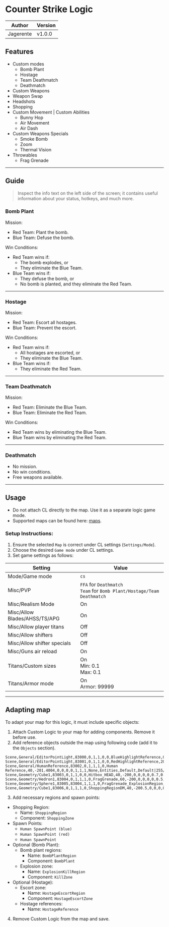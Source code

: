 # Counter Strike Logic

| Author    | Version |
|-----------|---------|
| Jagerente | v1.0.0  |

## Features

- Custom modes
  - Bomb Plant
  - Hostage
  - Team Deathmatch
  - Deathmatch
- Custom Weapons
- Weapon Swap
- Headshots
- Shopping
- Custom Movement | Custom Abilities
  - Bunny Hop
  - Air Movement
  - Air Dash
- Custom Weapons Specials
  - Smoke Bomb
  - Zoom
  - Thermal Vision
- Throwables
  - Frag Grenade

---

## Guide

> Inspect the info text on the left side of the screen; 
> it contains useful information about your status, hotkeys,
> and much more.

### Bomb Plant

Mission:
- Red Team: Plant the bomb.
- Blue Team: Defuse the bomb.

Win Conditions:
- Red Team wins if:
  - The bomb explodes, or
  - They eliminate the Blue Team.
- Blue Team wins if:
  - They defuse the bomb, or
  - No bomb is planted, and they eliminate the Red Team.

---

### Hostage

Mission:
- Red Team: Escort all hostages.
- Blue Team: Prevent the escort.

Win Conditions:
- Red Team wins if:
  - All hostages are escorted, or
  - They eliminate the Blue Team.
- Blue Team wins if:
  - They eliminate the Red Team.

---

### Team Deathmatch

Mission:
- Red Team: Eliminate the Blue Team.
- Blue Team: Eliminate the Red Team.

Win Conditions:
- Red Team wins by eliminating the Blue Team.
- Blue Team wins by eliminating the Red Team.

---

### Deathmatch

- No mission.
- No win conditions.
- Free weapons available.

---

## Usage

- Do not attach CL directly to the map. Use it as a separate logic game mode.
- Supported maps can be found here: [maps](./maps).

### Setup Instructions:

1. Ensure the selected `Map` is correct under CL settings (`Settings/Mode`).
2. Choose the desired `Game mode` under CL settings.
3. Set game settings as follows:

| Setting                       | Value                                                                        |
|-------------------------------|------------------------------------------------------------------------------|
| Mode/Game mode                | `cs`                                                                         |
| Misc/PVP                      | `FFA` for `Deathmatch` <br/> `Team` for `Bomb Plant/Hostage/Team Deathmatch` |
| Misc/Realism Mode             | On                                                                           |
| Misc/Allow Blades/AHSS/TS/APG | On                                                                           |
| Misc/Allow player titans      | Off                                                                          |
| Misc/Allow shifters           | Off                                                                          |
| Misc/Allow shifter specials   | Off                                                                          |
| Misc/Guns air reload          | On                                                                           |
| Titans/Custom sizes           | On<br/>Min: 0.1<br/>Max: 0.1                                                 |
| Titans/Armor mode             | On<br/>Armor: 99999                                                          |

---

## Adapting map

To adapt your map for this logic, it must include specific objects:

1. Attach Custom Logic to your map for adding components. Remove it before use. 
2. Add reference objects outside the map using following code (add it to the `Objects` section).
```
Scene,General/EditorPointLight,83000,0,1,1,0,0,BlueHighlightReference,0,-200,0,0,0,0,1,1,1,None,Entities,Default,DefaultNoTint|255/255/255/255,PointLight|Color:0/0/255/255|Intensity:6|Range:1.5;
Scene,General/EditorPointLight,83001,0,1,1,0,0,RedHighlightReference,20,-200,0,0,0,0,1,1,1,None,Entities,Default,DefaultNoTint|255/255/255/255,PointLight|Color:255/0/0/255|Intensity:6|Range:1.5;
Scene,General/HumanReference,83002,0,1,1,1,0,Human Reference,40,-201.4004,0,0,0,0,1,1,1,None,Entities,Default,Default|255/255/255/255,;
Scene,Geometry/Cube1,83003,0,1,1,0,0,Hitbox_HEAD,40,-200,0,0,0,0,0.7,0.7,0.7,Region,Humans,Default,Transparent|255/0/0/15|Misc/None|1/1|0/0,;
Scene,Geometry/Hedron1,83004,0,1,1,1,0,FragGrenade,60,-200,0,0,0,0,0.5,0.5,0.5,Physical,MapObjects,Default,Transparent|0/67/0/255|Misc/None|1/1|0/0,Rigidbody|Mass:1|Gravity:0/-20/0|FreezeRotation:false|Interpolate:false,PointLight|Color:139/0/0/255|Intensity:15|Range:3;
Scene,Geometry/Sphere1,83005,83004,1,1,1,0,FragGrenade_ExplosionRegion,60,-200,0,0,0,0,25,25,25,Region,Humans,Default,Transparent|255/0/0/15|Misc/None|1/1|0/0,FragGrenadeZone|;
Scene,Geometry/Cube1,83006,0,1,1,1,0,ShoppingRegionDM,40,-200.5,0,0,0,0,5,5,5,Region,Characters,Default,Transparent|0/255/0/56|Misc/None|1/1|0/0,ShoppingZone|Name:Weapons_T|Width:300|Height:230,
```
3. Add necessary regions and spawn points:
  - Shopping Region:
    - Name: `ShoppingRegion`
    - Component: `ShoppingZone`
  - Spawn Points:
    - `Human SpawnPoint (blue)`
    - `Human SpawnPoint (red)`
    - `Human SpawnPoint`
  - Optional (Bomb Plant):
    - Bomb plant regions:
      - Name: `BombPlantRegion`
      - Component: `BombPlant`
    - Explosion zone:
      - Name: `ExplosionKillRegion`
      - Component: `KillZone`
  - Optional (Hostage):
    - Escort zone:
      - Name: `HostageEscortRegion`
      - Component: `HostageEscortZone`
    - Hostage references:
      - Name: `HostageReference`
4. Remove Custom Logic from the map and save.
